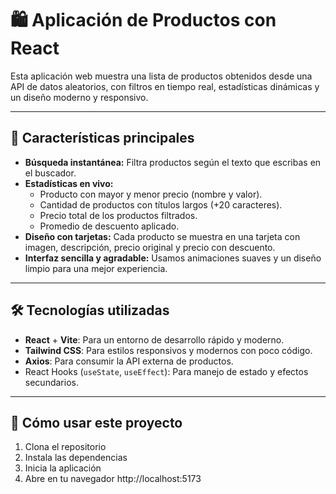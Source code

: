 # 🛍️ Aplicación de Productos con React

Esta aplicación web muestra una lista de productos obtenidos desde una API de datos aleatorios, con filtros en tiempo real, estadísticas dinámicas y un diseño moderno y responsivo.

---

## 📌 Características principales

- **Búsqueda instantánea:** Filtra productos según el texto que escribas en el buscador.
- **Estadísticas en vivo:**  
  - Producto con mayor y menor precio (nombre y valor).  
  - Cantidad de productos con títulos largos (+20 caracteres).  
  - Precio total de los productos filtrados.  
  - Promedio de descuento aplicado.
- **Diseño con tarjetas:** Cada producto se muestra en una tarjeta con imagen, descripción, precio original y precio con descuento.
- **Interfaz sencilla y agradable:** Usamos animaciones suaves y un diseño limpio para una mejor experiencia.

---

## 🛠️ Tecnologías utilizadas

- **React** + **Vite**: Para un entorno de desarrollo rápido y moderno.
- **Tailwind CSS**: Para estilos responsivos y modernos con poco código.
- **Axios**: Para consumir la API externa de productos.
- React Hooks (`useState`, `useEffect`): Para manejo de estado y efectos secundarios.

---

## 🚀 Cómo usar este proyecto

1. Clona el repositorio
2. Instala las dependencias
3. Inicia la aplicación 
4. Abre en tu navegador http://localhost:5173
